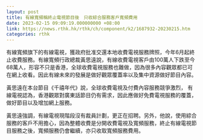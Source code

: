 ```yaml
---
layout: post
title: 有線寬頻稱終止電視節目後　只收綜合服務客戶寬頻費用
date: 2023-02-15 09:09:19.000000000 +08:00
link: https://news.rthk.hk/rthk/ch/component/k2/1687932-20230215.htm
categories: rthk
---
```


有線寬頻旗下的有線電視，獲政府批准交還本地收費電視服務牌照，今年6月起終止收費服務。有線寬頻行政總裁黃思遠說，有線收費電視客戶由100萬人下跌至今68萬人，形容不只是香港，全球收費電視服務也難做，因為很多內容觀眾都已可在網上收看。因此有線未來的發展是做好觀眾覆蓋率以及集中資源做好節目內容。

黃思遠在本台節目《千禧年代》說，全球收費電視及付費內容服務競爭激烈， 有線電視認為，香港觀眾對廣東話節目仍有需求，因此應做好免費電視服務的覆蓋，做好節目以及增加網上服務。

黃思遠強調，有線電視現階段沒有裁員計劃，更正在招聘。另外，他說，使用綜合服務的客戶不用擔心，因為整體收費是分開收費電視及寬頻服務，終止有線電視節目服務之後，寬頻服務仍會繼續，亦只收取寬頻服務費用。
